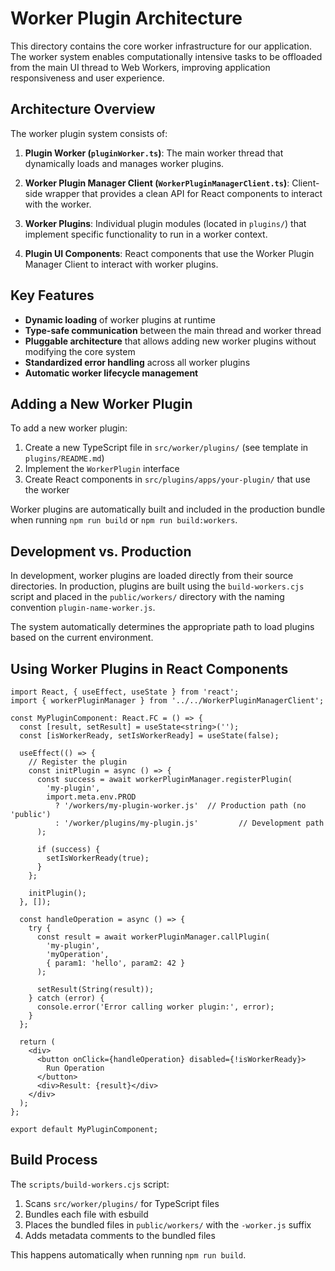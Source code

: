 # Worker Plugin Architecture

This directory contains the core worker infrastructure for our application. The worker system enables computationally intensive tasks to be offloaded from the main UI thread to Web Workers, improving application responsiveness and user experience.

## Architecture Overview

The worker plugin system consists of:

1. **Plugin Worker (`pluginWorker.ts`)**: The main worker thread that dynamically loads and manages worker plugins.

2. **Worker Plugin Manager Client (`WorkerPluginManagerClient.ts`)**: Client-side wrapper that provides a clean API for React components to interact with the worker.

3. **Worker Plugins**: Individual plugin modules (located in `plugins/`) that implement specific functionality to run in a worker context.

4. **Plugin UI Components**: React components that use the Worker Plugin Manager Client to interact with worker plugins.

## Key Features

- **Dynamic loading** of worker plugins at runtime
- **Type-safe communication** between the main thread and worker thread
- **Pluggable architecture** that allows adding new worker plugins without modifying the core system
- **Standardized error handling** across all worker plugins
- **Automatic worker lifecycle management**

## Adding a New Worker Plugin

To add a new worker plugin:

1. Create a new TypeScript file in `src/worker/plugins/` (see template in `plugins/README.md`)
2. Implement the `WorkerPlugin` interface
3. Create React components in `src/plugins/apps/your-plugin/` that use the worker

Worker plugins are automatically built and included in the production bundle when running `npm run build` or `npm run build:workers`.

## Development vs. Production

In development, worker plugins are loaded directly from their source directories. In production, plugins are built using the `build-workers.cjs` script and placed in the `public/workers/` directory with the naming convention `plugin-name-worker.js`.

The system automatically determines the appropriate path to load plugins based on the current environment.

## Using Worker Plugins in React Components

```tsx
import React, { useEffect, useState } from 'react';
import { workerPluginManager } from '../../WorkerPluginManagerClient';

const MyPluginComponent: React.FC = () => {
  const [result, setResult] = useState<string>('');
  const [isWorkerReady, setIsWorkerReady] = useState(false);

  useEffect(() => {
    // Register the plugin
    const initPlugin = async () => {
      const success = await workerPluginManager.registerPlugin(
        'my-plugin',
        import.meta.env.PROD
          ? '/workers/my-plugin-worker.js'  // Production path (no 'public')
          : '/worker/plugins/my-plugin.js'         // Development path
      );
      
      if (success) {
        setIsWorkerReady(true);
      }
    };

    initPlugin();
  }, []);

  const handleOperation = async () => {
    try {
      const result = await workerPluginManager.callPlugin(
        'my-plugin',
        'myOperation',
        { param1: 'hello', param2: 42 }
      );
      
      setResult(String(result));
    } catch (error) {
      console.error('Error calling worker plugin:', error);
    }
  };

  return (
    <div>
      <button onClick={handleOperation} disabled={!isWorkerReady}>
        Run Operation
      </button>
      <div>Result: {result}</div>
    </div>
  );
};

export default MyPluginComponent;
```

## Build Process

The `scripts/build-workers.cjs` script:

1. Scans `src/worker/plugins/` for TypeScript files
2. Bundles each file with esbuild
3. Places the bundled files in `public/workers/` with the `-worker.js` suffix
4. Adds metadata comments to the bundled files

This happens automatically when running `npm run build`. 
